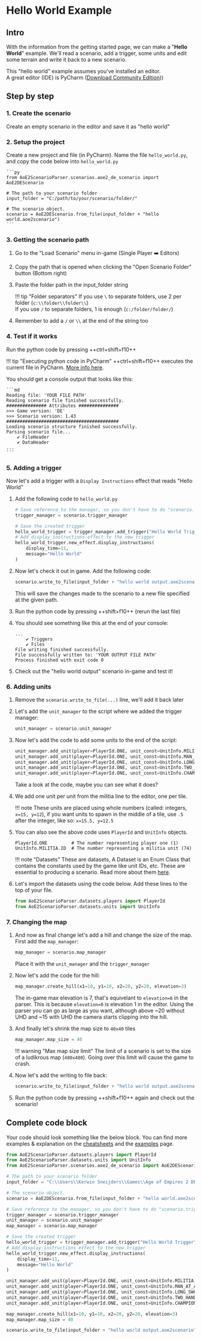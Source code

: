 # Hello World Example

## Intro

With the information from the getting started page, we can make a "**Hello World**" example. We'll read a scenario, add
a trigger, some units and edit some terrain and write it back to a new scenario.

This "hello world" example assumes you've installed an editor.  
A great editor (IDE) is PyCharm ([Download Community Edition]))

## Step by step

### 1. Create the scenario

Create an empty scenario in the editor and save it as "hello world"

### 2. Setup the project

Create a new project and file (in PyCharm). Name the file `hello_world.py`, and copy the code below into `hello_world.py`

    ```py
    from AoE2ScenarioParser.scenarios.aoe2_de_scenario import AoE2DEScenario

    # The path to your scenario folder
    input_folder = "C:/path/to/your/scenario/folder/"

    # The scenario object. 
    scenario = AoE2DEScenario.from_file(input_folder + "hello world.aoe2scenario")
    ```

### 3. Getting the scenario path

1. Go to the "Load Scenario" menu in-game (Single Player :arrow_right: Editors)
2. Copy the path that is opened when clicking the "Open Scenario Folder" button (Bottom right)
3. Paste the folder path in the input_folder string

    !!! tip "Folder separators"
        If you use `\` to separate folders, use 2 per folder (`c:\\folder\\folder\\`)  
        If you use `/` to separate folders, 1 is enough (`c:/folder/folder/`) 

4. Remember to add a `/` or `\\` at the end of the string too

### 4. Test if it works

Run the python code by pressing ++ctrl+shift+f10++

!!! tip "Executing python code in PyCharm"
    ++ctrl+shift+f10++ executes the current file in PyCharm. [More info here](https://www.jetbrains.com/help/pycharm/creating-and-running-your-first-python-project.html#run).
    

You should get a console output that looks like this:

    ```md
    Reading file: 'YOUR FILE PATH' 
    Reading scenario file finished successfully.
    ############### Attributes ###############
    >>> Game version: 'DE'
    >>> Scenario version: 1.43
    ##########################################
    Loading scenario structure finished successfully.
    Parsing scenario file...
        ✔ FileHeader
        ✔ DataHeader
    ...
    ```

### 5. Adding a trigger

Now let's add a trigger with a `Display Instructions` effect that reads "Hello World"

1. Add the following code to `hello_world.py`

    ```py
    # Save reference to the manager, so you don't have to do "scenario.trigger_manager..." each time
    trigger_manager = scenario.trigger_manager

    # Save the created trigger
    hello_world_trigger = trigger_manager.add_trigger("Hello World Trigger")
    # Add display_instructions effect to the new trigger
    hello_world_trigger.new_effect.display_instructions(
        display_time=11,
        message="Hello World"
    )
    ```

2.  Now let's check it out in game. Add the following code:

    ```py
    scenario.write_to_file(input_folder + "hello world output.aoe2scenario")
    ```

    This will save the changes made to the scenario to a new file specified at the given path. 

3.  Run the python code by pressing ++shift+f10++ (rerun the last file)
4.  You should see something like this at the end of your console:

    ```
    ...
        ✔ Triggers
        ✔ Files
    File writing finished successfully.
    File successfully written to: 'YOUR OUTPUT FILE PATH'
    Process finished with exit code 0
    ```

5.  Check out the "hello world output" scenario in-game and test it!

### 6. Adding units

1. Remove the `scenario.write_to_file(...)` line, we'll add it back later
2. Let's add the `unit_manager` to the script where we added the trigger manager:

    ```py
    unit_manager = scenario.unit_manager
    ```

3. Now let's add the code to add some units to the end of the script:

    ```py
    unit_manager.add_unit(player=PlayerId.ONE, unit_const=UnitInfo.MILITIA.ID,              x=15, y=12)
    unit_manager.add_unit(player=PlayerId.ONE, unit_const=UnitInfo.MAN_AT_ARMS.ID,          x=15, y=13)
    unit_manager.add_unit(player=PlayerId.ONE, unit_const=UnitInfo.LONG_SWORDSMAN.ID,       x=15, y=14)
    unit_manager.add_unit(player=PlayerId.ONE, unit_const=UnitInfo.TWO_HANDED_SWORDSMAN.ID, x=15, y=15)
    unit_manager.add_unit(player=PlayerId.ONE, unit_const=UnitInfo.CHAMPION.ID,             x=15, y=16)
    ```

    Take a look at the code, maybe you can see what it does?

4. We add one unit per unit from the militia line to the editor, one per tile.

    !!! note
        These units are placed using whole numbers (called: integers, `x=15, y=12`), if you want units to spawn in the middle of a tile, use
        `.5` after the integer, like so: `x=15.5, y=12.5`

5. You can also see the above code uses `PlayerId` and `UnitInfo` objects.

    ```
    PlayerId.ONE         # The number representing player one (1)
    UnitInfo.MILITIA.ID  # The number representing a militia unit (74)
    ```

    !!! note "Datasets"
        These are datasets, A Dataset is an Enum Class that contains the constants used by the game like unit IDs, etc. These are essential to producing a scenario. Read more about them [here](https://ksneijders.github.io/AoE2ScenarioParser/cheatsheets/datasets/).

6. Let's import the datasets using the code below. Add these lines to the top of your file.

    ```py
    from AoE2ScenarioParser.datasets.players import PlayerId
    from AoE2ScenarioParser.datasets.units import UnitInfo
    ```

### 7. Changing the map

1. And now as final change let's add a hill and change the size of the map. First add the `map_manager`:

    ```py
    map_manager = scenario.map_manager
    ```
    Place it with the `unit_manager` and the `trigger_manager`

2. Now let's add the code for the hill:

    ```py
    map_manager.create_hill(x1=10, y1=10, x2=20, y2=20, elevation=3)
    ```

    The in-game max elevation is 7, that's equivelant to `elevation=6` in the parser.
    This is because `elevation=0` is elevation 1 in the editor.
    Using the parser you can go as large as you want, although above ~20 
    without UHD and ~15 with UHD the camera starts clipping into the hill. 

3. And finally let's shrink the map size to `40x40` tiles

    ```py
    map_manager.map_size = 40
    ```

    !!! warning "Max map size limit"
        The limit of a scenario is set to the size of a ludikrous map (`480x480`).
        Going over this limit will cause the game to crash.

4. Now let's add the writing to file back:

    ```py
    scenario.write_to_file(input_folder + "hello world output.aoe2scenario")
    ```

5. Run the python code by pressing ++shift+f10++ again and check out the scenario!


## Complete code block

Your code should look something like the below block. You can find more examples & explanation on the
[cheatsheets](https://ksneijders.github.io/AoE2ScenarioParser/cheatsheets/triggers/) and the
[examples](https://ksneijders.github.io/AoE2ScenarioParser/examples/triggers/) page.

```py
from AoE2ScenarioParser.datasets.players import PlayerId
from AoE2ScenarioParser.datasets.units import UnitInfo
from AoE2ScenarioParser.scenarios.aoe2_de_scenario import AoE2DEScenario

# The path to your scenario folder
input_folder = "C:\\Users\\Kerwin Sneijders\\Games\\Age of Empires 2 DE\\76561198140740017\\resources\\_common\\scenario\\"

# The scenario object.
scenario = AoE2DEScenario.from_file(input_folder + "hello world.aoe2scenario")

# Save reference to the manager, so you don't have to do "scenario.trigger_manager..." each time
trigger_manager = scenario.trigger_manager
unit_manager = scenario.unit_manager
map_manager = scenario.map_manager

# Save the created trigger
hello_world_trigger = trigger_manager.add_trigger("Hello World Trigger")
# Add display_instructions effect to the new trigger
hello_world_trigger.new_effect.display_instructions(
    display_time=11,
    message="Hello World"
)

unit_manager.add_unit(player=PlayerId.ONE, unit_const=UnitInfo.MILITIA.ID,              x=15, y=12)
unit_manager.add_unit(player=PlayerId.ONE, unit_const=UnitInfo.MAN_AT_ARMS.ID,          x=15, y=13)
unit_manager.add_unit(player=PlayerId.ONE, unit_const=UnitInfo.LONG_SWORDSMAN.ID,       x=15, y=14)
unit_manager.add_unit(player=PlayerId.ONE, unit_const=UnitInfo.TWO_HANDED_SWORDSMAN.ID, x=15, y=15)
unit_manager.add_unit(player=PlayerId.ONE, unit_const=UnitInfo.CHAMPION.ID,             x=15, y=16)

map_manager.create_hill(x1=10, y1=10, x2=20, y2=20, elevation=3)
map_manager.map_size = 40

scenario.write_to_file(input_folder + "hello world output.aoe2scenario")

```

[Download Community Edition]: https://www.jetbrains.com/pycharm/download/#section=windows